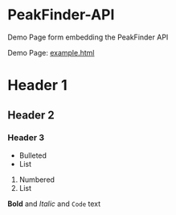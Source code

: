 
# PeakFinder-API
Demo Page form embedding the PeakFinder API

Demo Page:
[example.html](https://fabiz.github.io/PeakFinder-API/example.html)



# Header 1
## Header 2
### Header 3

- Bulleted
- List

1. Numbered
2. List

**Bold** and _Italic_ and `Code` text

